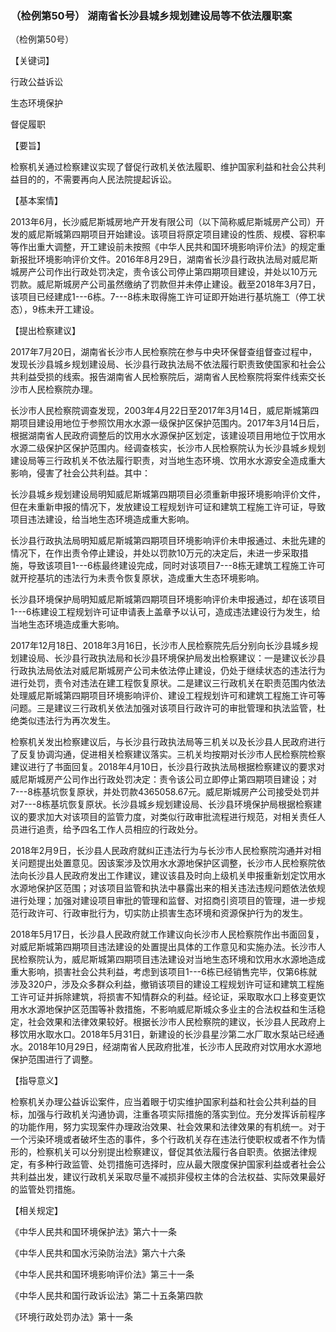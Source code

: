### （检例第50号） 湖南省长沙县城乡规划建设局等不依法履职案

（检例第50号）

【关键词】

行政公益诉讼

生态环境保护

督促履职

【要旨】

检察机关通过检察建议实现了督促行政机关依法履职、维护国家利益和社会公共利益目的的，不需要再向人民法院提起诉讼。

【基本案情】

2013年6月，长沙威尼斯城房地产开发有限公司（以下简称威尼斯城房产公司）开发的威尼斯城第四期项目开始建设。该项目将原定项目建设的性质、规模、容积率等作出重大调整，开工建设前未按照《中华人民共和国环境影响评价法》的规定重新报批环境影响评价文件。2016年8月29日，湖南省长沙县行政执法局对威尼斯城房产公司作出行政处罚决定，责令该公司停止第四期项目建设，并处以10万元罚款。威尼斯城房产公司虽然缴纳了罚款但并未停止建设。截至2018年3月7日，该项目已经建成1---6栋。7---8栋未取得施工许可证即开始进行基坑施工（停工状态），9栋未开工建设。

【提出检察建议】

2017年7月20日，湖南省长沙市人民检察院在参与中央环保督查组督查过程中，发现长沙县城乡规划建设局、长沙县行政执法局不依法履行职责致使国家和社会公共利益受损的线索。报告湖南省人民检察院后，湖南省人民检察院将案件线索交长沙市人民检察院办理。

长沙市人民检察院调查发现，2003年4月22日至2017年3月14日，威尼斯城第四期项目建设用地位于参照饮用水水源一级保护区保护范围内。2017年3月14日后，根据湖南省人民政府调整后的饮用水水源保护区划定，该建设项目用地位于饮用水水源二级保护区保护范围内。经调查核实，长沙市人民检察院认为长沙县城乡规划建设局等三行政机关不依法履行职责，对当地生态环境、饮用水水源安全造成重大影响，侵害了社会公共利益。其中：

长沙县城乡规划建设局明知威尼斯城第四期项目必须重新申报环境影响评价文件，但在未重新申报的情况下，发放建设工程规划许可证和建筑工程施工许可证，导致项目违法建设，给当地生态环境造成重大影响。

长沙县行政执法局明知威尼斯城第四期项目环境影响评价未申报通过、未批先建的情况下，在作出责令停止建设，并处以罚款10万元的决定后，未进一步采取措施，导致该项目1---6栋最终建设完成，同时对该项目7---8栋无建筑工程施工许可就开挖基坑的违法行为未责令恢复原状，造成重大生态环境影响。

长沙县环境保护局明知威尼斯城第四期项目环境影响评价未申报通过，却在该项目1---6栋建设工程规划许可证申请表上盖章予以认可，造成违法建设行为发生，给当地生态环境造成重大影响。

2017年12月18日、2018年3月16日，长沙市人民检察院先后分别向长沙县城乡规划建设局、长沙县行政执法局和长沙县环境保护局发出检察建议：一是建议长沙县行政执法局依法对威尼斯城房产公司未依法停止建设，仍处于继续状态的违法行为进行处罚，责令对违法在建工程恢复原状。二是建议三行政机关在职责范围内依法处理威尼斯城第四期项目环境影响评价、建设工程规划许可和建筑工程施工许可等问题。三是建议三行政机关依法加强对该项目行政许可的审批管理和执法监管，杜绝类似违法行为再次发生。

检察机关发出检察建议后，与长沙县行政执法局等三机关以及长沙县人民政府进行了反复协调沟通，促进相关检察建议落实。三机关均按期对长沙市人民检察院检察建议进行了书面回复。2018年4月10日，长沙县行政执法局根据检察建议的要求对威尼斯城房产公司作出行政处罚决定：责令该公司立即停止第四期项目建设；对7---8栋基坑恢复原状，并处罚款4365058.67元。威尼斯城房产公司接受处罚并对7---8栋基坑恢复原状。长沙县城乡规划建设局、长沙县环境保护局根据检察建议的要求加大对该项目的监管力度，对类似行政审批流程进行规范，对相关责任人员进行追责，给予四名工作人员相应的行政处分。

2018年2月9日，长沙县人民政府就纠正违法行为与长沙市人民检察院沟通并对相关问题提出处置意见。因该案涉及饮用水水源地保护区调整，长沙市人民检察院依法向长沙县人民政府发出工作建议，建议该县及时向上级机关申报重新划定饮用水水源地保护区范围；对该项目监管和执法中暴露出来的相关违法违规问题依法依规进行处理；加强对建设项目审批的管理和监督、对招商引资项目的管理，进一步规范行政许可、行政审批行为，切实防止损害生态环境和资源保护行为的发生。

2018年5月17日，长沙县人民政府就工作建议向长沙市人民检察院作出书面回复，对威尼斯城第四期项目违法建设的处置提出具体的工作意见和实施办法。长沙市人民检察院认为，威尼斯城第四期项目违法建设对当地生态环境和饮用水水源地造成重大影响，损害社会公共利益，考虑到该项目1---6栋已经销售完毕，仅第6栋就涉及320户，涉及众多群众利益，撤销该项目的建设工程规划许可证和建筑工程施工许可证并拆除建筑，将损害不知情群众的利益。经论证，采取取水口上移变更饮用水水源地保护区范围等补救措施，不影响威尼斯城众多业主的合法权益和生活稳定，社会效果和法律效果较好。根据长沙市人民检察院的建议，长沙县人民政府上移饮用水取水口。2018年5月31日，新建设的长沙县星沙第二水厂取水泵站已经通水。2018年10月29日，经湖南省人民政府批准，长沙市人民政府对饮用水水源地保护范围进行了调整。

【指导意义】

检察机关办理公益诉讼案件，应当着眼于切实维护国家利益和社会公共利益的目标，加强与行政机关沟通协调，注重各项实际措施的落实到位。充分发挥诉前程序的功能作用，努力实现案件办理政治效果、社会效果和法律效果的有机统一。对于一个污染环境或者破坏生态的事件，多个行政机关存在违法行使职权或者不作为情形的，检察机关可以分别提出检察建议，督促其依法履行各自职责。依据法律规定，有多种行政监管、处罚措施可选择时，应从最大限度保护国家利益或者社会公共利益出发，建议行政机关采取尽量不减损非侵权主体的合法权益、实际效果最好的监管处罚措施。

【相关规定】

《中华人民共和国环境保护法》第六十一条

《中华人民共和国水污染防治法》第六十六条

《中华人民共和国环境影响评价法》第三十一条

《中华人民共和国行政诉讼法》第二十五条第四款

《环境行政处罚办法》第十一条
